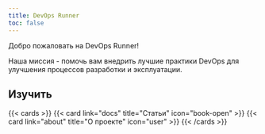 ```yaml
---
title: DevOps Runner
toc: false
---
```


Добро пожаловать на DevOps Runner!

Наша миссия - помочь вам внедрить лучшие практики DevOps для улучшения процессов разработки и эксплуатации.

## Изучить

{{< cards >}}
  {{< card link="docs" title="Статьи" icon="book-open" >}}
  {{< card link="about" title="О проекте" icon="user" >}}
{{< /cards >}}

